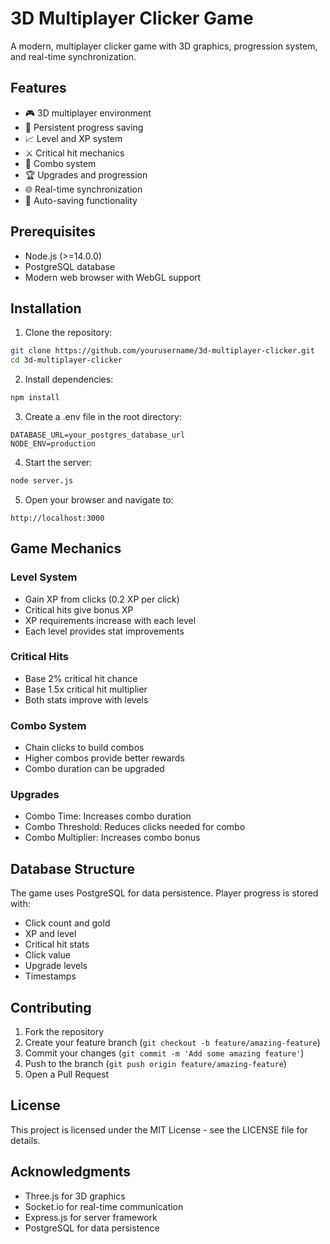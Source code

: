# 3D Multiplayer Clicker Game

A modern, multiplayer clicker game with 3D graphics, progression system, and real-time synchronization.

## Features

- 🎮 3D multiplayer environment
- 💾 Persistent progress saving
- 📈 Level and XP system
- ⚔️ Critical hit mechanics
- 🔄 Combo system
- 🏆 Upgrades and progression
- 🌐 Real-time synchronization
- 💪 Auto-saving functionality

## Prerequisites

- Node.js (>=14.0.0)
- PostgreSQL database
- Modern web browser with WebGL support

## Installation

1. Clone the repository:
```bash
git clone https://github.com/yourusername/3d-multiplayer-clicker.git
cd 3d-multiplayer-clicker
```

2. Install dependencies:
```bash
npm install
```

3. Create a .env file in the root directory:
```env
DATABASE_URL=your_postgres_database_url
NODE_ENV=production
```

4. Start the server:
```bash
node server.js
```

5. Open your browser and navigate to:
```
http://localhost:3000
```

## Game Mechanics

### Level System
- Gain XP from clicks (0.2 XP per click)
- Critical hits give bonus XP
- XP requirements increase with each level
- Each level provides stat improvements

### Critical Hits
- Base 2% critical hit chance
- Base 1.5x critical hit multiplier
- Both stats improve with levels

### Combo System
- Chain clicks to build combos
- Higher combos provide better rewards
- Combo duration can be upgraded

### Upgrades
- Combo Time: Increases combo duration
- Combo Threshold: Reduces clicks needed for combo
- Combo Multiplier: Increases combo bonus

## Database Structure

The game uses PostgreSQL for data persistence. Player progress is stored with:
- Click count and gold
- XP and level
- Critical hit stats
- Click value
- Upgrade levels
- Timestamps

## Contributing

1. Fork the repository
2. Create your feature branch (`git checkout -b feature/amazing-feature`)
3. Commit your changes (`git commit -m 'Add some amazing feature'`)
4. Push to the branch (`git push origin feature/amazing-feature`)
5. Open a Pull Request

## License

This project is licensed under the MIT License - see the LICENSE file for details.

## Acknowledgments

- Three.js for 3D graphics
- Socket.io for real-time communication
- Express.js for server framework
- PostgreSQL for data persistence 